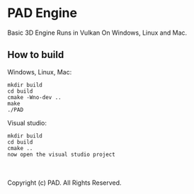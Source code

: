 ﻿# PAD Engine
Basic 3D Engine Runs in Vulkan On Windows, Linux and Mac.

How to build
---------

Windows, Linux, Mac:

	mkdir build
	cd build
	cmake -Wno-dev ..
	make
	./PAD

Visual studio:

	mkdir build
	cd build
	cmake ..
	now open the visual studio project

<br><br>
Copyright (c) PAD. All Rights Reserved.
